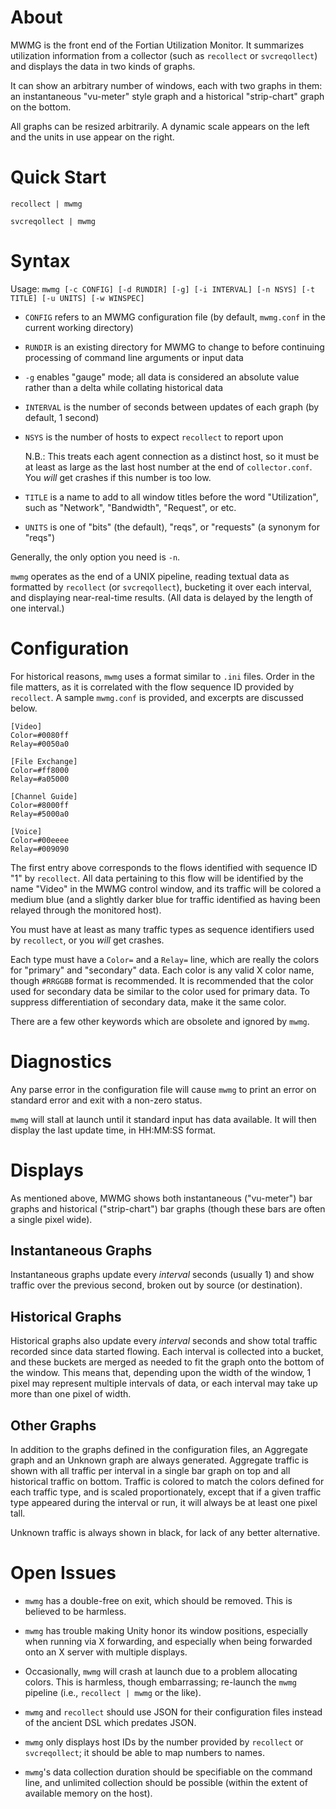 # About

MWMG is the front end of the Fortian Utilization Monitor.  It summarizes
utilization information from a collector (such as `recollect` or
`svcreqollect`) and displays the data in two kinds of graphs.

It can show an arbitrary number of windows, each with two graphs in them: an
instantaneous "vu-meter" style graph and a historical "strip-chart" graph on
the bottom.

All graphs can be resized arbitrarily.  A dynamic scale appears on the left
and the units in use appear on the right.

# Quick Start

`recollect | mwmg`

`svcreqollect | mwmg`

# Syntax

Usage: `mwmg [-c CONFIG] [-d RUNDIR] [-g] [-i INTERVAL] [-n NSYS] [-t TITLE] [-u UNITS] [-w WINSPEC]`

- `CONFIG` refers to an MWMG configuration file (by default, `mwmg.conf` in
  the current working directory)

- `RUNDIR` is an existing directory for MWMG to change to before continuing
  processing of command line arguments or input data

- `-g` enables "gauge" mode; all data is considered an absolute value rather
  than a delta while collating historical data

- `INTERVAL` is the number of seconds between updates of each graph (by
  default, 1 second)

- `NSYS` is the number of hosts to expect `recollect` to report upon

  N.B.: This treats each agent connection as a distinct host, so it must be
  at least as large as the last host number at the end of `collector.conf`.
  You *will* get crashes if this number is too low.

- `TITLE` is a name to add to all window titles before the word
  "Utilization", such as "Network", "Bandwidth", "Request", or etc.

- `UNITS` is one of "bits" (the default), "reqs", or "requests" (a synonym
  for "reqs")

Generally, the only option you need is `-n`.

`mwmg` operates as the end of a UNIX pipeline, reading textual data as
formatted by `recollect` (or `svcreqollect`), bucketing it over each
interval, and displaying near-real-time results.  (All data is delayed by
the length of one interval.)

# Configuration

For historical reasons, `mwmg` uses a format similar to `.ini` files.  Order
in the file matters, as it is correlated with the flow sequence ID provided
by `recollect`.  A sample `mwmg.conf` is provided, and excerpts are
discussed below.

    [Video]
    Color=#0080ff
    Relay=#0050a0
    
    [File Exchange]
    Color=#ff8000
    Relay=#a05000
    
    [Channel Guide]
    Color=#8000ff
    Relay=#5000a0
    
    [Voice]
    Color=#00eeee
    Relay=#009090

The first entry above corresponds to the flows identified with sequence ID
"1" by `recollect`.  All data pertaining to this flow will be identified by
the name "Video" in the MWMG control window, and its traffic will be colored
a medium blue (and a slightly darker blue for traffic identified as having
been relayed through the monitored host).

You must have at least as many traffic types as sequence identifiers used by
`recollect`, or you *will* get crashes.

Each type must have a `Color=` and a `Relay=` line, which are really the
colors for "primary" and "secondary" data.  Each color is any valid X color
name, though `#RRGGBB` format is recommended.  It is recommended that the
color used for secondary data be similar to the color used for primary data.
To suppress differentiation of secondary data, make it the same color.

There are a few other keywords which are obsolete and ignored by `mwmg`.

# Diagnostics

Any parse error in the configuration file will cause `mwmg` to print an
error on standard error and exit with a non-zero status.

`mwmg` will stall at launch until it standard input has data available.
It will then display the last update time, in HH:MM:SS format.

# Displays

As mentioned above, MWMG shows both instantaneous ("vu-meter") bar graphs
and historical ("strip-chart") bar graphs (though these bars are often a
single pixel wide).

## Instantaneous Graphs

Instantaneous graphs update every *interval* seconds (usually 1) and show
traffic over the previous second, broken out by source (or destination).

## Historical Graphs

Historical graphs also update every *interval* seconds and show total
traffic recorded since data started flowing.  Each interval is collected
into a bucket, and these buckets are merged as needed to fit the graph onto
the bottom of the window.  This means that, depending upon the width of the
window, 1 pixel may represent multiple intervals of data, or each interval
may take up more than one pixel of width.

## Other Graphs

In addition to the graphs defined in the configuration files, an Aggregate
graph and an Unknown graph are always generated.  Aggregate traffic is shown
with all traffic per interval in a single bar graph on top and all
historical traffic on bottom.  Traffic is colored to match the colors
defined for each traffic type, and is scaled proportionately, except that if
a given traffic type appeared during the interval or run, it will always be
at least one pixel tall.

Unknown traffic is always shown in black, for lack of any better
alternative.

# Open Issues

- `mwmg` has a double-free on exit, which should be removed.  This is
  believed to be harmless.

- `mwmg` has trouble making Unity honor its window positions, especially
  when running via X forwarding, and especially when being forwarded onto an
  X server with multiple displays.

- Occasionally, `mwmg` will crash at launch due to a problem allocating
  colors.  This is harmless, though embarrassing; re-launch the `mwmg`
  pipeline (i.e., `recollect | mwmg` or the like).

- `mwmg` and `recollect` should use JSON for their configuration files
  instead of the ancient DSL which predates JSON.

- `mwmg` only displays host IDs by the number provided by `recollect` or
  `svcreqollect`; it should be able to map numbers to names.

- `mwmg`'s data collection duration should be specifiable on the command
  line, and unlimited collection should be possible (within the extent of
  available memory on the host).
